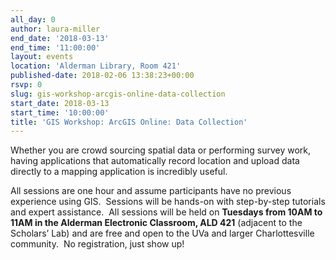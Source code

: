```yaml
---
all_day: 0
author: laura-miller
end_date: '2018-03-13'
end_time: '11:00:00'
layout: events
location: 'Alderman Library, Room 421'
published-date: 2018-02-06 13:38:23+00:00
rsvp: 0
slug: gis-workshop-arcgis-online-data-collection
start_date: 2018-03-13
start_time: '10:00:00'
title: 'GIS Workshop: ArcGIS Online: Data Collection'
---
```


Whether you are crowd sourcing spatial data or performing survey work, having applications that automatically record location and upload data directly to a mapping application is incredibly useful.

All sessions are one hour and assume participants have no previous experience using GIS.  Sessions will be hands-on with step-by-step tutorials and expert assistance.  All sessions will be held on **Tuesdays from 10AM to 11AM in the Alderman Electronic Classroom, ALD 421** (adjacent to the Scholars’ Lab) and are free and open to the UVa and larger Charlottesville community.  No registration, just show up!
